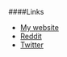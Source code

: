 ####Links

* [My website](http://simonwallin.se)
* [Reddit](https://reddit.com)
* [Twitter](https://twitter.com)
